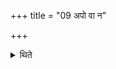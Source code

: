 +++
title = "09 अपो वा न"

+++

<details><summary>थिते</summary>

9. Or (he may consume only) water or rather nothing.
</details>
